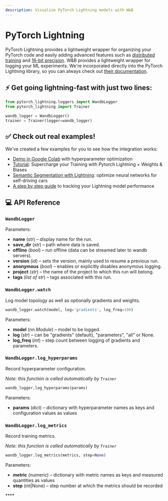 ```yaml
---
description: Visualize PyTorch Lightning models with W&B
---
```


# PyTorch Lightning

PyTorch Lightning provides a lightweight wrapper for organizing your PyTorch code and easily adding advanced features such as [distributed training](https://pytorch-lightning.readthedocs.io/en/latest/multi_gpu.html) and [16-bit precision](https://pytorch-lightning.readthedocs.io/en/latest/amp.html). W&B provides a lightweight wrapper for logging your ML experiments. We're incorporated directly into the PyTorch Lightning library, so you can always check out [their documentation](https://pytorch-lightning.readthedocs.io/en/latest/loggers.html#weights-and-biases).

## ⚡ Get going lightning-fast with just two lines:

```python
from pytorch_lightning.loggers import WandbLogger
from pytorch_lightning import Trainer

wandb_logger = WandbLogger()
trainer = Trainer(logger=wandb_logger)
```

## ✅ Check out **real** examples!

We've created a few examples for you to see how the integration works:

* [Demo in Google Colab](https://colab.research.google.com/drive/16d1uctGaw2y9KhGBlINNTsWpmlXdJwRW?usp=sharing) with hyperparameter optimization
* [Tutorial](https://colab.research.google.com/github/wandb/examples/blob/master/colabs/pytorch-lightning/Supercharge_your_Training_with_Pytorch_Lightning_%2B_Weights_%26_Biases.ipynb): Supercharge your Training with Pytorch Lightning + Weights & Biases
* [Semantic Segmentation with Lightning](https://app.wandb.ai/borisd13/lightning-kitti/reports/Lightning-Kitti--Vmlldzo3MTcyMw): optimize neural networks for self-driving cars
* [A step by step guide](https://app.wandb.ai/cayush/pytorchlightning/reports/Use-Pytorch-Lightning-with-Weights-%26-Biases--Vmlldzo2NjQ1Mw) to tracking your Lightning model performance

## **💻 API Reference**

### `WandbLogger`

Parameters:

* **name** \(_str_\) – display name for the run.
* **save\_dir** \(_str_\) – path where data is saved.
* **offline** \(_bool_\) – run offline \(data can be streamed later to wandb servers\).
* **version** \(_id_\) – sets the version, mainly used to resume a previous run.
* **anonymous** \(_bool_\) – enables or explicitly disables anonymous logging.
* **project** \(_str_\) – the name of the project to which this run will belong.
* **tags** \(_list of str_\) – tags associated with this run.

### **`WandbLogger.watch`**

Log model topology as well as optionally gradients and weights.

```python
wandb_logger.watch(model, log='gradients', log_freq=100)
```

Parameters:

* **model** \(_nn.Module_\) – model to be logged.
* **log** \(_str_\) – can be "gradients" \(default\), "parameters", "all" or None.
* **log\_freq** \(_int_\) – step count between logging of gradients and parameters.

### **`WandbLogger.log_hyperparams`**

Record hyperparameter configuration.

_Note: this function is called automatically by `Trainer`_

```python
wandb_logger.log_hyperparams(params)
```

Parameters:

* **params** \(dict\)  – dictionary with hyperparameter names as keys and configuration values as values

### `WandbLogger.log_metrics`

Record training metrics.

_Note: this function is called automatically by `Trainer`_

```python
wandb_logger.log_metrics(metrics, step=None)
```

Parameters:

* **metric** \(numeric\) – dictionary with metric names as keys and measured quantities as values
* **step** \(int\|None\) – step number at which the metrics should be recorded

\*\*\*\*


